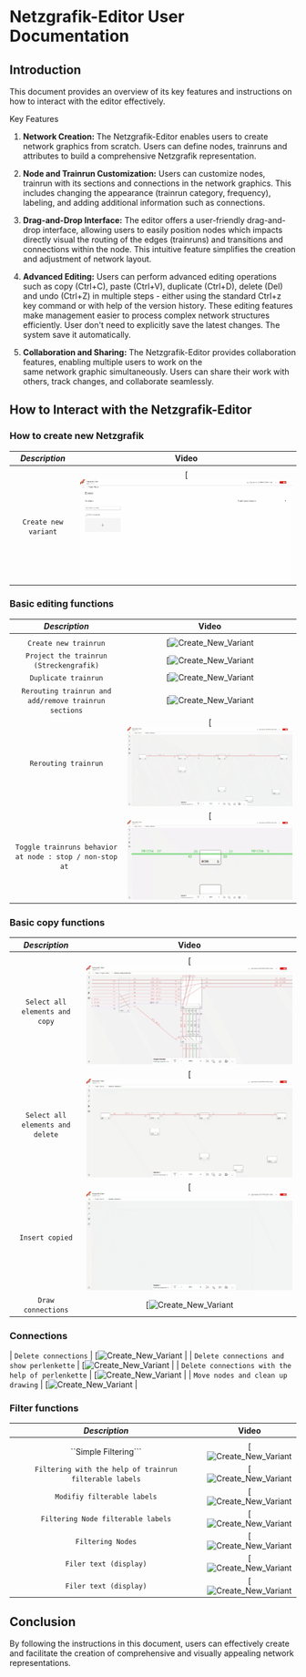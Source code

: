 # Netzgrafik-Editor User Documentation

## Introduction

This document provides an overview of its key features and instructions on how to interact with
the editor effectively.

Key Features

1. **Network Creation:**
   The Netzgrafik-Editor enables users to create network graphics from scratch.
   Users can define nodes, trainruns and attributes to build a comprehensive Netzgrafik
   representation.

2. **Node and Trainrun Customization:**
   Users can customize nodes, trainrun with its sections and connections in the network graphics.
   This includes changing the appearance (trainrun category, frequency), labeling, and adding
   additional information such as connections.

3. **Drag-and-Drop Interface:**
   The editor offers a user-friendly drag-and-drop interface, allowing users to easily position
   nodes
   which impacts directly visual the routing of the edges (trainruns) and transitions and
   connections
   within the node. This intuitive feature simplifies the creation and adjustment of network layout.

4. **Advanced Editing:**
   Users can perform advanced editing operations such as copy (Ctrl+C), paste (Ctrl+V),
   duplicate (Ctrl+D), delete (Del) and undo (Ctrl+Z) in multiple steps - either using the
   standard Ctrl+z key command or with help of the version history. These editing features make
   management easier to process complex network structures efficiently. User don't need to
   explicitly save the latest changes. The system save it automatically.

5. **Collaboration and Sharing:**
   The Netzgrafik-Editor provides collaboration features, enabling multiple users to work on the  
   same network graphic simultaneously. Users can share their work with others, track changes,
   and collaborate seamlessly.

## How to Interact with the Netzgrafik-Editor

### How to create new Netzgrafik

|      *Description*       |                                    Video                                    |
|:------------------------:|:---------------------------------------------------------------------------:|
|                          |                                                                             |
| ```Create new variant``` | [![Create_New_Variant](./animated_images/2024-01-25-Create_New_Variant.gif) |

### Basic editing functions

|                         *Description*                         |                                              Video                                               |
|:-------------------------------------------------------------:|:------------------------------------------------------------------------------------------------:|
|                                                               |                                                                                                  |
|                   ```Create new trainrun```                   |           [![Create_New_Variant](./animated_images/2024-01-25-Create_New_Trainrun.gif)           |
|          ```Project the trainrun (Streckengrafik)```          |  [![Create_New_Variant](./animated_images/2024-01-25-Project_Along_Trainrun_Streckengrafik.gif)  |
|                   ```Duplicate trainrun```                    |         [![Create_New_Variant](./animated_images/2024-1-25-Duplicate_Trainrun_ctr_d.gif)         |
|   ```Rerouting trainrun and add/remove trainrun sections```   | [![Create_New_Variant](./animated_images/2024-1-25-Rerouting_extend_remove_trainrunsections-001) |
|                   ```Rerouting trainrun```                    |      [![Create_New_Variant](./animated_images/2024-1-25-Rerouting_trainrunsections-001.gif)      |
| ```Toggle trainruns behavior at node : stop / non-stop at ``` |  [![Create_New_Variant](./animated_images/2024-01-25-Toogle_Stop_NonStop_trainrun_at_node.gif)   |

### Basic copy functions

|            *Description*             |                                          Video                                           |
|:------------------------------------:|:----------------------------------------------------------------------------------------:|
|                                      |                                                                                          |
|  ```Select all elements and copy```  | [![Create_New_Variant](./animated_images/2024-1-25-SelectAll_ctrl-a-and-copy-ctrl-c.gif) |
| ```Select all elements and delete``` |     [![Create_New_Variant](./animated_images/2024-1-25-SelectAll-ctrl_a-delete.gif)      |
|         ```Insert copied```          |       [![Create_New_Variant](./animated_images/2024-1-25-CtrlV-Insert_copied.gif)        |
|        ```Draw connections```        |         [![Create_New_Variant](./animated_images/2024-1-25_DrawConnections.gif)          |

### Connections

|                   ```Delete connections```                    |              [![Create_New_Variant](./animated_images/2024-1-25_DeleteConnections-001.gif)              |
|         ```Delete connections and show perlenkette```         | [![Create_New_Variant](./animated_images/2024-1-25_DeleteConnections-Perlenkette-Show_Connections.gif)  |
|     ```Delete connections with the help of perlenkette```     | [![Create_New_Variant](./animated_images/2024-1-25_DeleteConnections_Perlenkette_select_delete-002.gif) |
|             ```Move nodes and clean up drawing```             |          [![Create_New_Variant](./animated_images/2024-1-25-Move_nodes_reoute_notes_ports.gif)          |

### Filter functions

|                        *Description*                        |                                              Video                                               |
|:-----------------------------------------------------------:|:------------------------------------------------------------------------------------------------:|
|                                                             |                                                                                                  |
|                    ``Simple Filtering```                    |              [![Create_New_Variant](./animated_images/2024-1-25-Filtering-001.gif)               |
| ```Filtering with the help of trainrun filterable labels``` |              [![Create_New_Variant](./animated_images/2024-1-25-Filtering-002.gif)               |
|               ```Modifiy filterable labels```               |     [![Create_New_Variant](./animated_images/2024-1-25-Filtering-Modify_Labelgroups_003.gif)     |
|           ```Filtering Node filterable labels```            |       [![Create_New_Variant](./animated_images/2024-1-25-Filtering-NodeLabels_Editing.gif)       |
|                    ```Filtering Nodes```                    | [![Create_New_Variant](./animated_images/2024-1-25-Filtering-NodeLabels_Editing-FilterOnOff.gif) |
|                 ```Filer text (display)```                  |          [![Create_New_Variant](./animated_images/2024-1-25-Filtering-Display_Text.gif)          |
|                 ```Filer text (display)```                  |        [![Create_New_Variant](./animated_images/2024-1-25-Filtering-Display_Text-001.gif)        |

## Conclusion

By following the instructions in this document, users can effectively create and facilitate the
creation of comprehensive and visually appealing network representations.